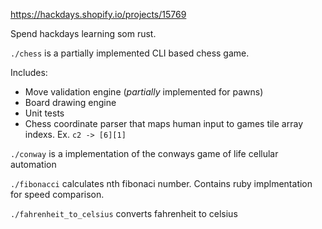 https://hackdays.shopify.io/projects/15769

Spend hackdays learning som rust. 

`./chess` is a partially implemented CLI based chess game. 

Includes:
- Move validation engine (*partially* implemented for pawns)
- Board drawing engine
- Unit tests
- Chess coordinate parser that maps human input to games tile array indexs. Ex. `c2 -> [6][1]`

`./conway` is a implementation of the conways game of life cellular automation

`./fibonacci` calculates nth fibonaci number. Contains ruby implmentation for speed comparison.

`./fahrenheit_to_celsius` converts fahrenheit to celsius
